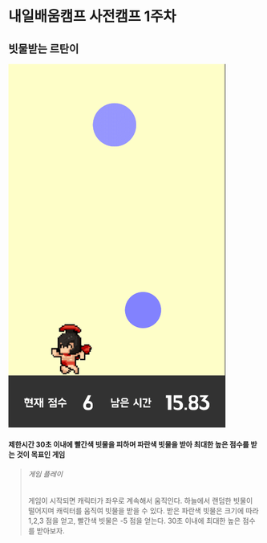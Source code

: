 # 내일배움캠프 사전캠프 1주차    
## 빗물받는 르탄이    
![PlayIMG](/IMGS/game.gif)    
#### 제한시간 30초 이내에 빨간색 빗물을 피하며 파란색 빗물을 받아 최대한 높은 점수를 받는 것이 목표인 게임    
> ###### 게임 플레이
> 게임이 시작되면 캐릭터가 좌우로 계속해서 움직인다.
> 하늘에서 랜덤한 빗물이 떨어지며 캐릭터를 움직여 빗물을 받을 수 있다.
> 받은 파란색 빗물은 크기에 따라 1,2,3 점을 얻고, 빨간색 빗물은 -5 점을 얻는다.
> 30초 이내에 최대한 높은 점수를 받아보자.
